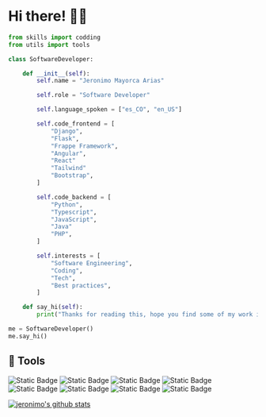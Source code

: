 # Hi there! 👋🏻
```python
from skills import codding
from utils import tools

class SoftwareDeveloper:

    def __init__(self):
        self.name = "Jeronimo Mayorca Arias"

        self.role = "Software Developer"

        self.language_spoken = ["es_CO", "en_US"]

        self.code_frontend = [
            "Django",
            "Flask",
            "Frappe Framework",
            "Angular",
            "React"
            "Tailwind"
            "Bootstrap",
        ]

        self.code_backend = [
            "Python",
            "Typescript",
            "JavaScript",
            "Java"
            "PHP",
        ]

        self.interests = [
            "Software Engineering",
            "Coding",
            "Tech",
            "Best practices",
        ]

    def say_hi(self):
        print("Thanks for reading this, hope you find some of my work interesting :) ")

me = SoftwareDeveloper()
me.say_hi()
```

## 🔧 Tools

![Static Badge](https://img.shields.io/badge/Windows-OS-gray?logo=windows)
![Static Badge](https://img.shields.io/badge/Python-Code-gray?logo=python)
![Static Badge](https://img.shields.io/badge/PHP-Code-gray?logo=php)
![Static Badge](https://img.shields.io/badge/JavaScript-Code-gray?logo=javascript)
![Static Badge](https://img.shields.io/badge/TypeScript-Code-gray?logo=typescript)
![Static Badge](https://img.shields.io/badge/Angular-Tools-gray?logo=angular)
![Static Badge](https://img.shields.io/badge/Django-Tools-gray?logo=django)
![Static Badge](https://img.shields.io/badge/Bootstrap-Tools-gray?logo=bootstrap)





<a href="https://github.com/jeronimomayorca"><img src="https://github-readme-stats.vercel.app/api?username=jeronimomayorca&hide_border=true&show_icons=true%20api" alt="jeronimo's github stats"></a>
